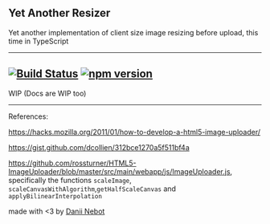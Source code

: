 ## Yet Another Resizer

Yet another implementation of client size image resizing before upload, this time in TypeScript

---
[![Build Status](https://api.travis-ci.org/danii-nebot/yet-another-resizer.png?branch=master)](https://travis-ci.org/joanllenas/ngx-date-fns)
[![npm version](https://badge.fury.io/js/yet-another-resizer.svg)](https://badge.fury.io/js/yet-another-resizer)
---

WIP
(Docs are WIP too)

---
References:

https://hacks.mozilla.org/2011/01/how-to-develop-a-html5-image-uploader/

https://gist.github.com/dcollien/312bce1270a5f511bf4a

https://github.com/rossturner/HTML5-ImageUploader/blob/master/src/main/webapp/js/ImageUploader.js, specifically the functions `scaleImage`, `scaleCanvasWithAlgorithm`,`getHalfScaleCanvas` and `applyBilinearInterpolation`

made with <3 by [Danii Nebot](https://github.com/danii-nebot)
